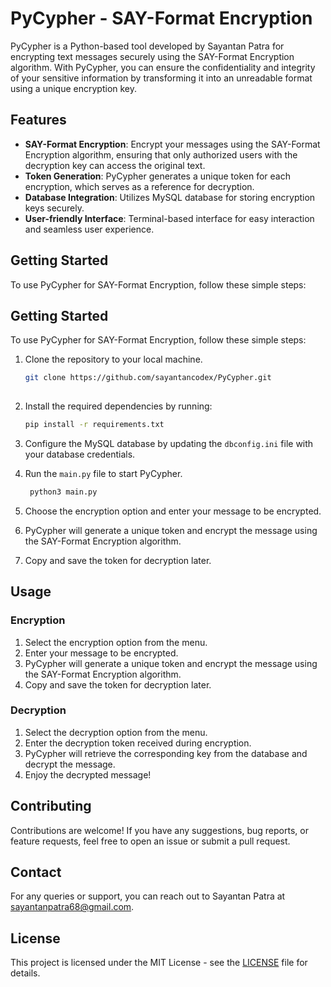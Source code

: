 # PyCypher - SAY-Format Encryption

PyCypher is a Python-based tool developed by Sayantan Patra for encrypting text messages securely using the SAY-Format Encryption algorithm. With PyCypher, you can ensure the confidentiality and integrity of your sensitive information by transforming it into an unreadable format using a unique encryption key.

## Features

- **SAY-Format Encryption**: Encrypt your messages using the SAY-Format Encryption algorithm, ensuring that only authorized users with the decryption key can access the original text.
- **Token Generation**: PyCypher generates a unique token for each encryption, which serves as a reference for decryption.
- **Database Integration**: Utilizes MySQL database for storing encryption keys securely.
- **User-friendly Interface**: Terminal-based interface for easy interaction and seamless user experience.

## Getting Started

To use PyCypher for SAY-Format Encryption, follow these simple steps:
## Getting Started

To use PyCypher for SAY-Format Encryption, follow these simple steps:

1. Clone the repository to your local machine.
   ```bash
   git clone https://github.com/sayantancodex/PyCypher.git
  
2. Install the required dependencies by running:

   ```bash
   pip install -r requirements.txt
3. Configure the MySQL database by updating the `dbconfig.ini` file with your database credentials.
4. Run the `main.py` file to start PyCypher.
    ```bash
     python3 main.py
5. Choose the encryption option and enter your message to be encrypted.
6. PyCypher will generate a unique token and encrypt the message using the SAY-Format Encryption algorithm.
7. Copy and save the token for decryption later.

## Usage

### Encryption

1. Select the encryption option from the menu.
2. Enter your message to be encrypted.
3. PyCypher will generate a unique token and encrypt the message using the SAY-Format Encryption algorithm.
4. Copy and save the token for decryption later.

### Decryption

1. Select the decryption option from the menu.
2. Enter the decryption token received during encryption.
3. PyCypher will retrieve the corresponding key from the database and decrypt the message.
4. Enjoy the decrypted message!

## Contributing

Contributions are welcome! If you have any suggestions, bug reports, or feature requests, feel free to open an issue or submit a pull request.

## Contact

For any queries or support, you can reach out to Sayantan Patra at [sayantanpatra68@gmail.com](mailto:sayantanpatra68@gmail.com).

## License

This project is licensed under the MIT License - see the [LICENSE](LICENSE) file for details.
